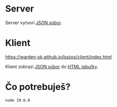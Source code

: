 # Server

Server vytvorí [JSON súbor](./json/products.json).

# Klient

https://warden-sk.github.io/bazos/client/index.html

Klient zobrazí [JSON súbor](./json/products.json) do [HTML tabuľky](./client/index.html).

# Čo potrebuješ?

`node 19.6.0`
